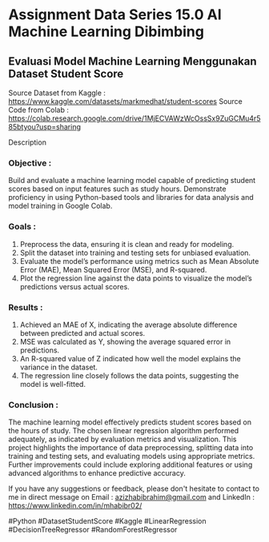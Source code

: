 # Assignment Data Series 15.0 AI Machine Learning Dibimbing
## Evaluasi Model Machine Learning Menggunakan Dataset Student Score
Source Dataset from Kaggle : https://www.kaggle.com/datasets/markmedhat/student-scores
Source Code from Colab : https://colab.research.google.com/drive/1MjECVAWzWcOssSx9ZuGCMu4r585btyou?usp=sharing

Description

### Objective :
Build and evaluate a machine learning model capable of predicting student scores based on input features such as study hours. Demonstrate proficiency in using Python-based tools and libraries for data analysis and model training in Google Colab.

### Goals :
1. Preprocess the data, ensuring it is clean and ready for modeling.
2. Split the dataset into training and testing sets for unbiased evaluation.
3. Evaluate the model’s performance using metrics such as Mean Absolute Error (MAE), Mean Squared Error (MSE), and R-squared.
4. Plot the regression line against the data points to visualize the model’s predictions versus actual scores.

### Results :
1. Achieved an MAE of X, indicating the average absolute difference between predicted and actual scores.
2. MSE was calculated as Y, showing the average squared error in predictions.
3. An R-squared value of Z indicated how well the model explains the variance in the dataset.
4. The regression line closely follows the data points, suggesting the model is well-fitted.
   
### Conclusion :
The machine learning model effectively predicts student scores based on the hours of study. The chosen linear regression algorithm performed adequately, as indicated by evaluation metrics and visualization. This project highlights the importance of data preprocessing, splitting data into training and testing sets, and evaluating models using appropriate metrics. Further improvements could include exploring additional features or using advanced algorithms to enhance predictive accuracy.

If you have any suggestions or feedback, please don't hesitate to contact to me in direct message on Email : azizhabibrahim@gmail.com and LinkedIn : https://www.linkedin.com/in/mhabibr02/

#Python #DatasetStudentScore #Kaggle #LinearRegression #DecisionTreeRegressor #RandomForestRegressor
